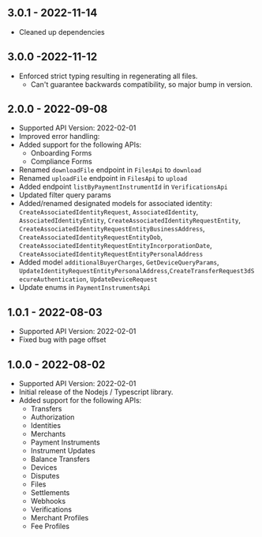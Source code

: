 ## 3.0.1 - 2022-11-14
* Cleaned up dependencies

## 3.0.0 -2022-11-12
* Enforced strict typing resulting in regenerating all files.
    * Can't guarantee backwards compatibility, so major bump in version. 

## 2.0.0 - 2022-09-08
* Supported API Version: 2022-02-01
* Improved error handling:
* Added support for the following APIs: 
    * Onboarding Forms
    * Compliance Forms
* Renamed `downloadFile` endpoint in `FilesApi` to `download`
* Renamed `uploadFile` endpoint in `FilesApi` to `upload`
* Added endpoint `listByPaymentInstrumentId` in `VerificationsApi`
* Updated filter query params 
* Added/renamed designated models for associated identity: `CreateAssociatedIdentityRequest`, `AssociatedIdentity`, `AssociatedIdentityEntity`, `CreateAssociatedIdentityRequestEntity`, `CreateAssociatedIdentityRequestEntityBusinessAddress`, `CreateAssociatedIdentityRequestEntityDob`, `CreateAssociatedIdentityRequestEntityIncorporationDate`, `CreateAssociatedIdentityRequestEntityPersonalAddress`
* Added model `additionalBuyerCharges`, `GetDeviceQueryParams`, `UpdateIdentityRequestEntityPersonalAddress`,`CreateTransferRequest3dSecureAuthentication`, `UpdateDeviceRequest`
* Update enums in `PaymentInstrumentsApi`


## 1.0.1 - 2022-08-03
* Supported API Version: 2022-02-01
* Fixed bug with page offset 

## 1.0.0 - 2022-08-02
* Supported API Version: 2022-02-01
* Initial release of the Nodejs / Typescript library.
* Added support for the following APIs:
    * Transfers
    * Authorization
    * Identities
    * Merchants
    * Payment Instruments
    * Instrument Updates
    * Balance Transfers
    * Devices
    * Disputes
    * Files
    * Settlements
    * Webhooks
    * Verifications
    * Merchant Profiles
    * Fee Profiles